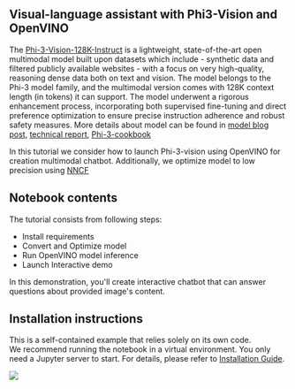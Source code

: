 ## Visual-language assistant with Phi3-Vision and OpenVINO

The [Phi-3-Vision-128K-Instruct](https://huggingface.co/microsoft/Phi-3-vision-128k-instruct) is a lightweight, state-of-the-art open multimodal model built upon datasets which include - synthetic data and filtered publicly available websites - with a focus on very high-quality, reasoning dense data both on text and vision. The model belongs to the Phi-3 model family, and the multimodal version comes with 128K context length (in tokens) it can support. The model underwent a rigorous enhancement process, incorporating both supervised fine-tuning and direct preference optimization to ensure precise instruction adherence and robust safety measures. More details about model can be found in [model blog post](https://azure.microsoft.com/en-us/blog/new-models-added-to-the-phi-3-family-available-on-microsoft-azure/), [technical report](https://aka.ms/phi3-tech-report), [Phi-3-cookbook](https://github.com/microsoft/Phi-3CookBook)

In this tutorial we consider how to launch Phi-3-vision using OpenVINO for creation multimodal chatbot. Additionally, we optimize model to low precision using [NNCF](https://github.com/openvinotoolkit/nncf)

## Notebook contents
The tutorial consists from following steps:

- Install requirements
- Convert and Optimize model
- Run OpenVINO model inference
- Launch Interactive demo

In this demonstration, you'll create interactive chatbot that can answer questions about provided image's content.


## Installation instructions
This is a self-contained example that relies solely on its own code.</br>
We recommend running the notebook in a virtual environment. You only need a Jupyter server to start.
For details, please refer to [Installation Guide](../../README.md).

<img referrerpolicy="no-referrer-when-downgrade" src="https://static.scarf.sh/a.png?x-pxid=5b5a4db0-7875-4bfb-bdbd-01698b5b1a77&file=notebooks/phi-3-vision/README.md" />

